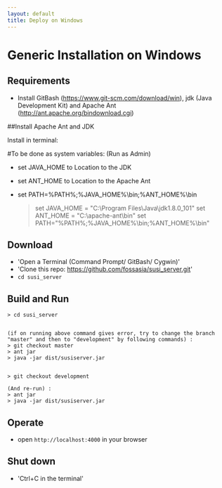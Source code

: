 ```yaml
---
layout: default
title: Deploy on Windows
---
```


# Generic Installation on Windows 

## Requirements
- Install GitBash (https://www.git-scm.com/download/win), jdk (Java Development Kit) and Apache Ant (http://ant.apache.org/bindownload.cgi)

##Install Apache Ant and JDK

Install in terminal:

#To be done as system variables: (Run as Admin)
- set JAVA_HOME to Location to the JDK
- set ANT_HOME to Location to the Apache Ant
- set PATH=%PATH%;%JAVA_HOME%\bin;%ANT_HOME%\bin

	> set JAVA_HOME = "C:\Program Files\Java\jdk1.8.0_101"
    > set ANT_HOME = "C:\apache-ant\bin"
    > set PATH="%PATH%;%JAVA_HOME%\bin;%ANT_HOME%\bin"



## Download
- 'Open a Terminal (Command Prompt/ GitBash/ Cygwin)'
- 'Clone this repo: https://github.com/fossasia/susi_server.git'
- `cd susi_server`

## Build and Run
	> cd susi_server
    
    	
    (if on running above command gives error, try to change the branch "master" and then to "development" by following commands) :
    > git checkout master
    > ant jar
    > java -jar dist/susiserver.jar 
	
	
    > git checkout development
    
    (And re-run) :
    > ant jar
    > java -jar dist/susiserver.jar

## Operate
- open `http://localhost:4000` in your browser

## Shut down
- 'Ctrl+C in the terminal'

